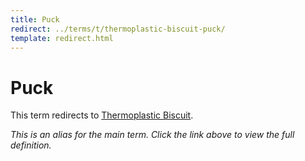 ```yaml
---
title: Puck
redirect: ../terms/t/thermoplastic-biscuit-puck/
template: redirect.html
---
```


# Puck

This term redirects to [Thermoplastic Biscuit](../terms/t/thermoplastic-biscuit-puck/).

*This is an alias for the main term. Click the link above to view the full definition.*
